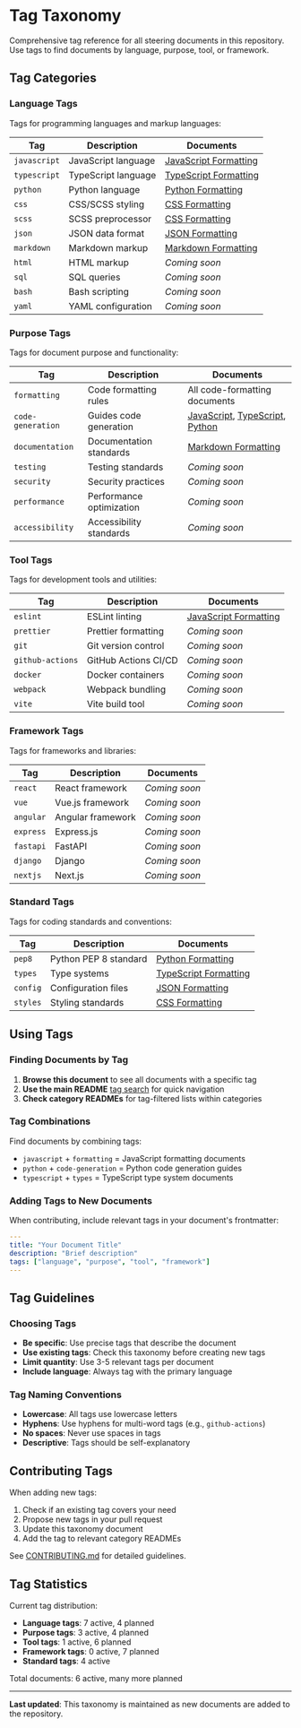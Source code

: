# Tag Taxonomy

Comprehensive tag reference for all steering documents in this repository. Use tags to find documents by language, purpose, tool, or framework.

## Tag Categories

### Language Tags

Tags for programming languages and markup languages:

| Tag | Description | Documents |
|-----|-------------|-----------|
| `javascript` | JavaScript language | [JavaScript Formatting](code-formatting/javascript-formatting.md) |
| `typescript` | TypeScript language | [TypeScript Formatting](code-formatting/typescript-formatting.md) |
| `python` | Python language | [Python Formatting](code-formatting/python-formatting.md) |
| `css` | CSS/SCSS styling | [CSS Formatting](code-formatting/css-formatting.md) |
| `scss` | SCSS preprocessor | [CSS Formatting](code-formatting/css-formatting.md) |
| `json` | JSON data format | [JSON Formatting](code-formatting/json-formatting.md) |
| `markdown` | Markdown markup | [Markdown Formatting](code-formatting/markdown-formatting.md) |
| `html` | HTML markup | *Coming soon* |
| `sql` | SQL queries | *Coming soon* |
| `bash` | Bash scripting | *Coming soon* |
| `yaml` | YAML configuration | *Coming soon* |

### Purpose Tags

Tags for document purpose and functionality:

| Tag | Description | Documents |
|-----|-------------|-----------|
| `formatting` | Code formatting rules | All code-formatting documents |
| `code-generation` | Guides code generation | [JavaScript](code-formatting/javascript-formatting.md), [TypeScript](code-formatting/typescript-formatting.md), [Python](code-formatting/python-formatting.md) |
| `documentation` | Documentation standards | [Markdown Formatting](code-formatting/markdown-formatting.md) |
| `testing` | Testing standards | *Coming soon* |
| `security` | Security practices | *Coming soon* |
| `performance` | Performance optimization | *Coming soon* |
| `accessibility` | Accessibility standards | *Coming soon* |

### Tool Tags

Tags for development tools and utilities:

| Tag | Description | Documents |
|-----|-------------|-----------|
| `eslint` | ESLint linting | [JavaScript Formatting](code-formatting/javascript-formatting.md) |
| `prettier` | Prettier formatting | *Coming soon* |
| `git` | Git version control | *Coming soon* |
| `github-actions` | GitHub Actions CI/CD | *Coming soon* |
| `docker` | Docker containers | *Coming soon* |
| `webpack` | Webpack bundling | *Coming soon* |
| `vite` | Vite build tool | *Coming soon* |

### Framework Tags

Tags for frameworks and libraries:

| Tag | Description | Documents |
|-----|-------------|-----------|
| `react` | React framework | *Coming soon* |
| `vue` | Vue.js framework | *Coming soon* |
| `angular` | Angular framework | *Coming soon* |
| `express` | Express.js | *Coming soon* |
| `fastapi` | FastAPI | *Coming soon* |
| `django` | Django | *Coming soon* |
| `nextjs` | Next.js | *Coming soon* |

### Standard Tags

Tags for coding standards and conventions:

| Tag | Description | Documents |
|-----|-------------|-----------|
| `pep8` | Python PEP 8 standard | [Python Formatting](code-formatting/python-formatting.md) |
| `types` | Type systems | [TypeScript Formatting](code-formatting/typescript-formatting.md) |
| `config` | Configuration files | [JSON Formatting](code-formatting/json-formatting.md) |
| `styles` | Styling standards | [CSS Formatting](code-formatting/css-formatting.md) |

## Using Tags

### Finding Documents by Tag

1. **Browse this document** to see all documents with a specific tag
2. **Use the main README** [tag search](README.md#search-by-tag) for quick navigation
3. **Check category READMEs** for tag-filtered lists within categories

### Tag Combinations

Find documents by combining tags:

- `javascript` + `formatting` = JavaScript formatting documents
- `python` + `code-generation` = Python code generation guides
- `typescript` + `types` = TypeScript type system documents

### Adding Tags to New Documents

When contributing, include relevant tags in your document's frontmatter:

```yaml
---
title: "Your Document Title"
description: "Brief description"
tags: ["language", "purpose", "tool", "framework"]
---
```

## Tag Guidelines

### Choosing Tags

- **Be specific**: Use precise tags that describe the document
- **Use existing tags**: Check this taxonomy before creating new tags
- **Limit quantity**: Use 3-5 relevant tags per document
- **Include language**: Always tag with the primary language

### Tag Naming Conventions

- **Lowercase**: All tags use lowercase letters
- **Hyphens**: Use hyphens for multi-word tags (e.g., `github-actions`)
- **No spaces**: Never use spaces in tags
- **Descriptive**: Tags should be self-explanatory

## Contributing Tags

When adding new tags:

1. Check if an existing tag covers your need
2. Propose new tags in your pull request
3. Update this taxonomy document
4. Add the tag to relevant category READMEs

See [CONTRIBUTING.md](CONTRIBUTING.md) for detailed guidelines.

## Tag Statistics

Current tag distribution:

- **Language tags**: 7 active, 4 planned
- **Purpose tags**: 3 active, 4 planned
- **Tool tags**: 1 active, 6 planned
- **Framework tags**: 0 active, 7 planned
- **Standard tags**: 4 active

Total documents: 6 active, many more planned

---

**Last updated**: This taxonomy is maintained as new documents are added to the repository.
